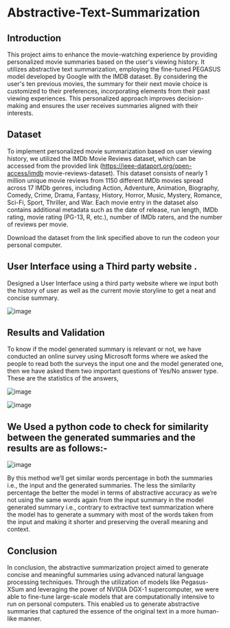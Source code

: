 # Abstractive-Text-Summarization

## Introduction

This project aims to enhance the movie-watching experience by providing personalized movie summaries based on the user's viewing history. It utilizes abstractive text summarization, employing the fine-tuned PEGASUS model developed by Google with the IMDB dataset. By considering the user's ten previous movies, the summary for their next movie choice is customized to their preferences, incorporating elements from their past viewing experiences. This personalized approach improves decision-making and ensures the user receives summaries aligned with their interests.

## Dataset
To implement personalized movie summarization based on user viewing history, we utilized the IMDb Movie Reviews dataset, which can be accessed from the provided link (https://ieee-dataport.org/open-access/imdb movie-reviews-dataset). This dataset consists of nearly 1 million unique movie reviews from 1150 different IMDb movies spread across 17 IMDb genres, including Action, Adventure, Animation, Biography, Comedy, Crime, Drama, Fantasy, History, Horror, Music, Mystery, Romance, Sci-Fi, Sport, Thriller, and War. Each movie entry in the dataset also contains additional metadata such as the date of release, run length, IMDb rating, movie rating (PG-13, R, etc.), number of IMDb raters, and the number of reviews per movie.

Download the dataset from the link specified above to run the codeon your personal computer.

## User Interface using a Third party website .

Designed a User Interface using a third party website where we input both the history of user as well as the current movie storyline to get a neat and concise summary.

![image](https://github.com/RudrarajuAsrithVarma/Abstractive-Text-Summarization/assets/98108770/42d194a6-6205-421c-bb04-f3e2440b6568)

## Results and Validation

To know if the model generated summary is relevant or not, we have conducted an online survey using Microsoft forms where we asked the people to read both the surveys the input one and the model generated one, then we have asked them two important questions of Yes/No answer type. These are the statistics of the answers,

![image](https://github.com/RudrarajuAsrithVarma/Abstractive-Text-Summarization/assets/98108770/918f2448-eb3b-45c2-8088-a524dabcdf18)

![image](https://github.com/RudrarajuAsrithVarma/Abstractive-Text-Summarization/assets/98108770/024e614a-a4ad-4f1b-a444-3144d7024aad)

## We Used a python code to check for similarity between the generated summaries and the results are as follows:-

![image](https://github.com/RudrarajuAsrithVarma/Abstractive-Text-Summarization/assets/98108770/6ee70679-56bd-4efd-ae21-795501281664)

By this method we’ll get similar words percentage in both the summaries i.e., the input and the generated summaries. The less the similarity percentage the better the model in terms of abstractive accuracy as we’re not using the same words again from the input summary in the model generated summary i.e., contrary to extractive text summarization where the model has to generate a summary with most of the words taken from the input and making it shorter and preserving the overall meaning and context.

## Conclusion
In conclusion, the abstractive summarization project aimed to generate concise and meaningful summaries using advanced natural language processing techniques. Through the utilization of models like Pegasus-XSum and leveraging the power of NVIDIA DGX-1 supercomputer, we were able to fine-tune large-scale models that are computationally intensive to run on personal computers. This enabled us to generate abstractive summaries that captured the essence of the original text in a more human-like manner.




